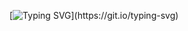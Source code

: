 [![Typing SVG](https://readme-typing-svg.herokuapp.com/?font=Fira+Code&pause=1000&color=02F4D4&random=false&width=435&lines=Design+%2B+Build+%2B+Maintain;Transforming%20Dreams%20into%20%20Reality;)](https://git.io/typing-svg)
